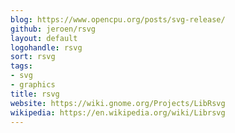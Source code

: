 ```yaml
---
blog: https://www.opencpu.org/posts/svg-release/
github: jeroen/rsvg
layout: default
logohandle: rsvg
sort: rsvg
tags:
- svg
- graphics
title: rsvg
website: https://wiki.gnome.org/Projects/LibRsvg
wikipedia: https://en.wikipedia.org/wiki/Librsvg
---
```

